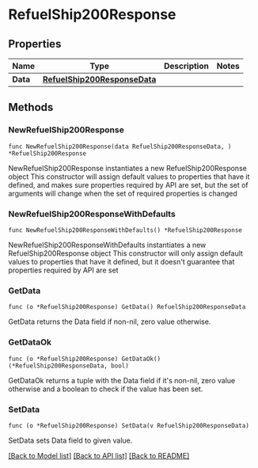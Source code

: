 # RefuelShip200Response

## Properties

Name | Type | Description | Notes
------------ | ------------- | ------------- | -------------
**Data** | [**RefuelShip200ResponseData**](RefuelShip200ResponseData.md) |  | 

## Methods

### NewRefuelShip200Response

`func NewRefuelShip200Response(data RefuelShip200ResponseData, ) *RefuelShip200Response`

NewRefuelShip200Response instantiates a new RefuelShip200Response object
This constructor will assign default values to properties that have it defined,
and makes sure properties required by API are set, but the set of arguments
will change when the set of required properties is changed

### NewRefuelShip200ResponseWithDefaults

`func NewRefuelShip200ResponseWithDefaults() *RefuelShip200Response`

NewRefuelShip200ResponseWithDefaults instantiates a new RefuelShip200Response object
This constructor will only assign default values to properties that have it defined,
but it doesn't guarantee that properties required by API are set

### GetData

`func (o *RefuelShip200Response) GetData() RefuelShip200ResponseData`

GetData returns the Data field if non-nil, zero value otherwise.

### GetDataOk

`func (o *RefuelShip200Response) GetDataOk() (*RefuelShip200ResponseData, bool)`

GetDataOk returns a tuple with the Data field if it's non-nil, zero value otherwise
and a boolean to check if the value has been set.

### SetData

`func (o *RefuelShip200Response) SetData(v RefuelShip200ResponseData)`

SetData sets Data field to given value.



[[Back to Model list]](../README.md#documentation-for-models) [[Back to API list]](../README.md#documentation-for-api-endpoints) [[Back to README]](../README.md)



